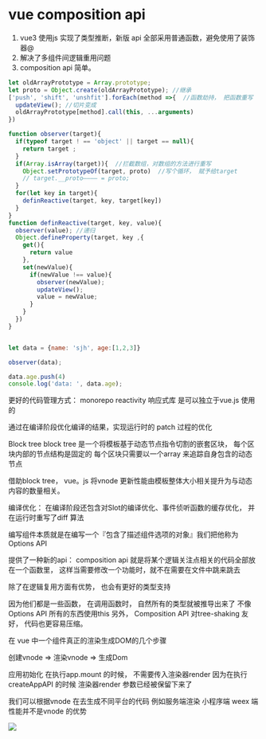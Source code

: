 # vue composition api

1. vue3 使用js 实现了类型推断，新版 api 全部采用普通函数，避免使用了装饰器@
2. 解决了多组件间逻辑重用问题
3. composition api 简单。


```js
let oldArrayPrototype = Array.prototype;
let proto = Object.create(oldArrayPrototype); //继承
['push', 'shift', 'unshfit'].forEach(method =>{  //函数劫持， 把函数重写  内部 继续调用老的方法
  updateView(); //切片变成
  oldArrayPrototype[method].call(this, ...arguments)
})

function observer(target){
  if(typeof target ! == 'object' || target == null){
    return target ;
  }
  if(Array.isArray(target)){  //拦截数组，对数组的方法进行重写
    Object.setPrototypeOf(target, proto)  //写个循环， 赋予给target
    // target.__proto———— = proto;
  }
  for(let key in target){
    definReactive(target, key, target[key])
  }
}
function definReactive(target, key, value){
  observer(value); //递归
  Object.defineProperty(target, key ,{
    get(){
      return value
    },
    set(newValue){
      if(newValue !== value){
        observer(newValue);
        updateView();
        value = newValue;
      }
    }
  })
}


let data = {name: 'sjh', age:[1,2,3]}

observer(data);

data.age.push(4)
console.log('data: ', data.age);


```


更好的代码管理方式： monorepo
reactivity 响应式库 是可以独立于vue.js 使用的


通过在编译阶段优化编译的结果，实现运行时的 patch 过程的优化

Block tree 
block tree 是一个将模板基于动态节点指令切割的嵌套区块， 每个区块内部的节点结构是固定的
每个区块只需要以一个array 来追踪自身包含的动态节点

借助block tree， vue。js 将vnode 更新性能由模板整体大小相关提升为与动态内容的数量相关。


编译优化：
在编译阶段还包含对Slot的编译优化、事件侦听函数的缓存优化， 并在运行时重写了diff 算法

编写组件本质就是在编写一个『包含了描述组件选项的对象』我们把他称为 Options API 

提供了一种新的api： composition api
就是将某个逻辑关注点相关的代码全部放在一个函数里， 这样当需要修改一个功能时，就不在需要在文件中跳来跳去

除了在逻辑复用方面有优势， 也会有更好的类型支持

因为他们都是一些函数， 在调用函数时， 自然所有的类型就被推导出来了 不像Options API 所有的东西使用this
另外， Composition API 对tree-shaking 友好， 代码也更容易压缩。

在 vue 中一个组件真正的渲染生成DOM的几个步骤

创建vnode => 渲染vnode => 生成Dom

应用初始化
在执行app.mount 的时候， 不需要传入渲染器render
因为在执行createAppAPI 的时候 渲染器render 参数已经被保留下来了


我们可以根据vnode 在去生成不同平台的代码
例如服务端渲染 小程序端  weex 端
性能并不是vnode 的优势

![](https://tva1.sinaimg.cn/large/0081Kckwgy1gkzj8497i1j312a0eiado.jpg)

